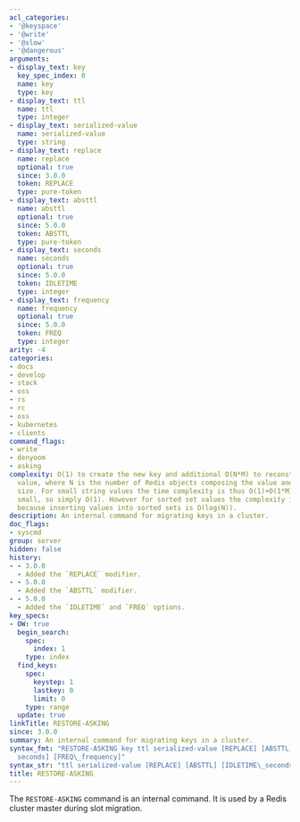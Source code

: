 ```yaml
---
acl_categories:
- '@keyspace'
- '@write'
- '@slow'
- '@dangerous'
arguments:
- display_text: key
  key_spec_index: 0
  name: key
  type: key
- display_text: ttl
  name: ttl
  type: integer
- display_text: serialized-value
  name: serialized-value
  type: string
- display_text: replace
  name: replace
  optional: true
  since: 3.0.0
  token: REPLACE
  type: pure-token
- display_text: absttl
  name: absttl
  optional: true
  since: 5.0.0
  token: ABSTTL
  type: pure-token
- display_text: seconds
  name: seconds
  optional: true
  since: 5.0.0
  token: IDLETIME
  type: integer
- display_text: frequency
  name: frequency
  optional: true
  since: 5.0.0
  token: FREQ
  type: integer
arity: -4
categories:
- docs
- develop
- stack
- oss
- rs
- rc
- oss
- kubernetes
- clients
command_flags:
- write
- denyoom
- asking
complexity: O(1) to create the new key and additional O(N*M) to reconstruct the serialized
  value, where N is the number of Redis objects composing the value and M their average
  size. For small string values the time complexity is thus O(1)+O(1*M) where M is
  small, so simply O(1). However for sorted set values the complexity is O(N*M*log(N))
  because inserting values into sorted sets is O(log(N)).
description: An internal command for migrating keys in a cluster.
doc_flags:
- syscmd
group: server
hidden: false
history:
- - 3.0.0
  - Added the `REPLACE` modifier.
- - 5.0.0
  - Added the `ABSTTL` modifier.
- - 5.0.0
  - Added the `IDLETIME` and `FREQ` options.
key_specs:
- OW: true
  begin_search:
    spec:
      index: 1
    type: index
  find_keys:
    spec:
      keystep: 1
      lastkey: 0
      limit: 0
    type: range
  update: true
linkTitle: RESTORE-ASKING
since: 3.0.0
summary: An internal command for migrating keys in a cluster.
syntax_fmt: "RESTORE-ASKING key ttl serialized-value [REPLACE] [ABSTTL] [IDLETIME\_\
  seconds] [FREQ\_frequency]"
syntax_str: "ttl serialized-value [REPLACE] [ABSTTL] [IDLETIME\_seconds] [FREQ\_frequency]"
title: RESTORE-ASKING
---
```

The `RESTORE-ASKING` command is an internal command.
It is used by a Redis cluster master during slot migration.